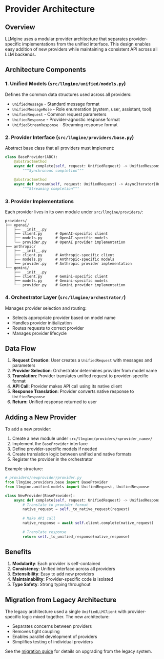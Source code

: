 # Provider Architecture

## Overview

LLMgine uses a modular provider architecture that separates provider-specific implementations from the unified interface. This design enables easy addition of new providers while maintaining a consistent API across all LLM backends.

## Architecture Components

### 1. Unified Models (`src/llmgine/unified/models.py`)

Defines the common data structures used across all providers:

- `UnifiedMessage` - Standard message format
- `UnifiedMessageRole` - Role enumeration (system, user, assistant, tool)
- `UnifiedRequest` - Common request parameters
- `UnifiedResponse` - Provider-agnostic response format
- `UnifiedStreamResponse` - Streaming response format

### 2. Provider Interface (`src/llmgine/providers/base.py`)

Abstract base class that all providers must implement:

```python
class BaseProvider(ABC):
    @abstractmethod
    async def complete(self, request: UnifiedRequest) -> UnifiedResponse:
        """Synchronous completion"""
        
    @abstractmethod
    async def stream(self, request: UnifiedRequest) -> AsyncIterator[UnifiedStreamResponse]:
        """Streaming completion"""
```

### 3. Provider Implementations

Each provider lives in its own module under `src/llmgine/providers/`:

```
providers/
├── openai/
│   ├── __init__.py
│   ├── client.py      # OpenAI-specific client
│   ├── models.py      # OpenAI-specific models
│   └── provider.py    # OpenAI provider implementation
├── anthropic/
│   ├── __init__.py
│   ├── client.py      # Anthropic-specific client
│   ├── models.py      # Anthropic-specific models
│   └── provider.py    # Anthropic provider implementation
└── gemini/
    ├── __init__.py
    ├── client.py      # Gemini-specific client
    ├── models.py      # Gemini-specific models
    └── provider.py    # Gemini provider implementation
```

### 4. Orchestrator Layer (`src/llmgine/orchestrator/`)

Manages provider selection and routing:

- Selects appropriate provider based on model name
- Handles provider initialization
- Routes requests to correct provider
- Manages provider lifecycle

## Data Flow

1. **Request Creation**: User creates a `UnifiedRequest` with messages and parameters
2. **Provider Selection**: Orchestrator determines provider from model name
3. **Translation**: Provider translates unified request to provider-specific format
4. **API Call**: Provider makes API call using its native client
5. **Response Translation**: Provider converts native response to `UnifiedResponse`
6. **Return**: Unified response returned to user

## Adding a New Provider

To add a new provider:

1. Create a new module under `src/llmgine/providers/<provider_name>/`
2. Implement the `BaseProvider` interface
3. Define provider-specific models if needed
4. Create translation logic between unified and native formats
5. Register the provider in the orchestrator

Example structure:
```python
# providers/newprovider/provider.py
from llmgine.providers.base import BaseProvider
from llmgine.unified.models import UnifiedRequest, UnifiedResponse

class NewProvider(BaseProvider):
    async def complete(self, request: UnifiedRequest) -> UnifiedResponse:
        # Translate to provider format
        native_request = self._to_native_request(request)
        
        # Make API call
        native_response = await self.client.complete(native_request)
        
        # Translate response
        return self._to_unified_response(native_response)
```

## Benefits

1. **Modularity**: Each provider is self-contained
2. **Consistency**: Unified interface across all providers
3. **Extensibility**: Easy to add new providers
4. **Maintainability**: Provider-specific code is isolated
5. **Type Safety**: Strong typing throughout

## Migration from Legacy Architecture

The legacy architecture used a single `UnifiedLLMClient` with provider-specific logic mixed together. The new architecture:

- Separates concerns between providers
- Removes tight coupling
- Enables parallel development of providers
- Simplifies testing of individual providers

See the [migration guide](../migration/observability-migration-guide.md) for details on upgrading from the legacy system.